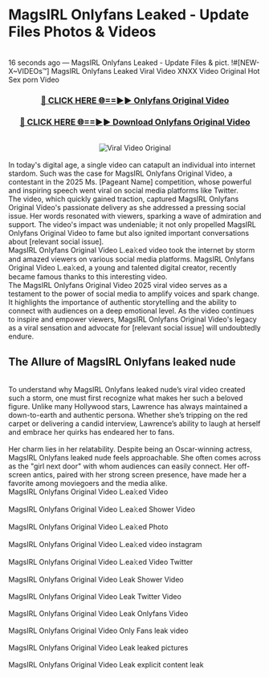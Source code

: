 # MagsIRL Onlyfans Leaked - Update Files Photos & Videos 
<br>
16 seconds ago — MagsIRL Onlyfans Leaked - Update Files & pict. !#[NEW-X~VIDEOs™] MagsIRL Onlyfans Leaked Viral Video XNXX Video Original Hot Sex porn Video
<br>
<div align="center">
<h3><a href="http://freeplayer.one?title=MagsIRL&ref=25OR" rel="nofollow">🔴 CLICK HERE 🌐==►► Onlyfans Original Video</a></h3>
<h3><a href="http://freeplayer.one?title=MagsIRL&ref=25OR" rel="nofollow">🔴 CLICK HERE 🌐==►► Download Onlyfans Original Video</a></h3>
<br>
<a href="http://freeplayer.one?title=MagsIRL&ref=25OR" rel="nofollow" data-target="animated-image.originalLink"><img src="https://i.ibb.co.com/xMMVF88/686577567.gif" alt="Viral Video Original" style="max-width: 100%; display: inline-block;" data-target="animated-image.originalImage"></a>
</div>
<br>
In today's digital age, a single video can catapult an individual into internet stardom. Such was the case for MagsIRL Onlyfans Original Video, a contestant in the 2025 Ms. [Pageant Name] competition, whose powerful and inspiring speech went viral on social media platforms like Twitter.
<br>
The video, which quickly gained traction, captured MagsIRL Onlyfans Original Video's passionate delivery as she addressed a pressing social issue. Her words resonated with viewers, sparking a wave of admiration and support. The video's impact was undeniable; it not only propelled MagsIRL Onlyfans Original Video to fame but also ignited important conversations about [relevant social issue].
<br>
MagsIRL Onlyfans Original Video L.ea𝚔ed video took the internet by storm and amazed viewers on various social media platforms. MagsIRL Onlyfans Original Video L.ea𝚔ed, a young and talented digital creator, recently became famous thanks to this interesting video.
<br>
The MagsIRL Onlyfans Original Video 2025 viral video serves as a testament to the power of social media to amplify voices and spark change. It highlights the importance of authentic storytelling and the ability to connect with audiences on a deep emotional level. As the video continues to inspire and empower viewers, MagsIRL Onlyfans Original Video's legacy as a viral sensation and advocate for [relevant social issue] will undoubtedly endure.
<br>
<h2>The Allure of MagsIRL Onlyfans leaked nude</h2>
<br>
To understand why MagsIRL Onlyfans leaked nude’s viral video created such a storm, one must first recognize what makes her such a beloved figure. Unlike many Hollywood stars, Lawrence has always maintained a down-to-earth and authentic persona. Whether she’s tripping on the red carpet or delivering a candid interview, Lawrence’s ability to laugh at herself and embrace her quirks has endeared her to fans.
<br><br>
Her charm lies in her relatability. Despite being an Oscar-winning actress, MagsIRL Onlyfans leaked nude feels approachable. She often comes across as the "girl next door" with whom audiences can easily connect. Her off-screen antics, paired with her strong screen presence, have made her a favorite among moviegoers and the media alike.
<br>
MagsIRL Onlyfans Original Video L.ea𝚔ed Video
<br><br>
MagsIRL Onlyfans Original Video L.ea𝚔ed Shower Video
<br><br>
MagsIRL Onlyfans Original Video L.ea𝚔ed Photo
<br><br>
MagsIRL Onlyfans Original Video L.ea𝚔ed video instagram
<br><br>
MagsIRL Onlyfans Original Video L.ea𝚔ed Video Twitter
<br><br>
MagsIRL Onlyfans Original Video Leak Shower Video
<br><br>
MagsIRL Onlyfans Original Video Leak Twitter Video
<br><br>
MagsIRL Onlyfans Original Video Leak Onlyfans Video
<br><br>
MagsIRL Onlyfans Original Video Only Fans leak video
<br><br>
MagsIRL Onlyfans Original Video Leak leaked pictures
<br><br>
MagsIRL Onlyfans Original Video Leak explicit content leak